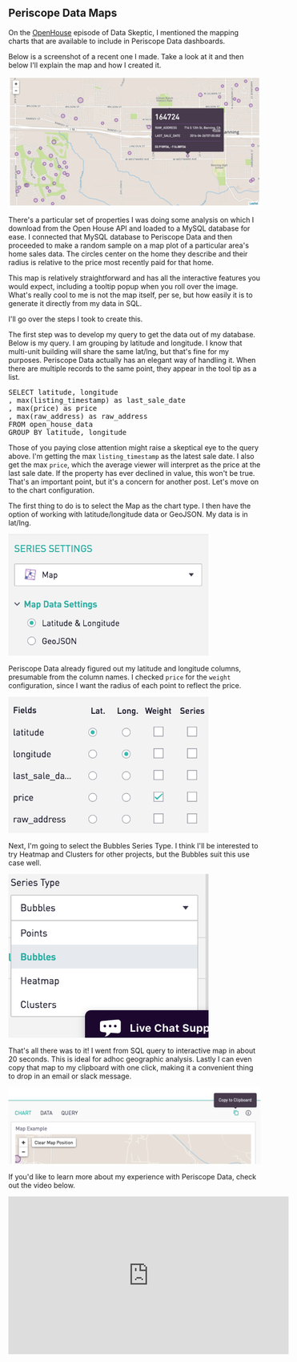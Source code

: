 ## Periscope Data Maps

On the [OpenHouse](https://dataskeptic.com/episodes/2017/openhouse) episode of Data Skeptic, I mentioned the mapping charts that are available to include in  Periscope Data dashboards.

Below is a screenshot of a recent one I made.  Take a look at it and then below I'll explain the map and how I created it.

<img src="src-periscope-data-maps/periscope-data-map.png" />

There's a particular set of properties I was doing some analysis on which I download from the Open House API and loaded to a MySQL database for ease.  I connected that MySQL database to Periscope Data and then proceeded to make a random sample on a map plot of a particular area's home sales data.  The circles center on the home they describe and their radius is relative to the price most recently paid for that home.

This map is relatively straightforward and has all the interactive features you would expect, including a tooltip popup when you roll over the image.  What's really cool to me is not the map itself, per se, but how easily it is to generate it directly from my data in SQL.

I'll go over the steps I took to create this.

The first step was to develop my query to get the data out of my database.  Below is my query.  I am grouping by latitude and longitude.  I know that multi-unit building will share the same lat/lng, but that's fine for my purposes.  Periscope Data actually has an elegant way of handling it.  When there are multiple records to the same point, they appear in the tool tip as a list.

<pre>
SELECT latitude, longitude
, max(listing_timestamp) as last_sale_date
, max(price) as price
, max(raw_address) as raw_address
FROM open_house_data
GROUP BY latitude, longitude
</pre>

Those of you paying close attention might raise a skeptical eye to the query above.  I'm getting the max `listing_timestamp` as the latest sale date.  I also get the max `price`, which the average viewer will interpret as the price at the last sale date.  If the property has ever declined in value, this won't be true.  That's an important point, but it's a concern for another post.  Let's move on to the chart configuration.

The first thing to do is to select the Map as the chart type.  I then have the option of working with latitude/longitude data or GeoJSON.  My data is in lat/lng.

<img src="src-periscope-data-maps/ss1.png" width="400" />

Periscope Data already figured out my latitude and longitude columns, presumable from the column names.  I checked `price` for the `weight` configuration, since I want the radius of each point to reflect the price.

<img src="src-periscope-data-maps/ss2.png" width="400" />

Next, I'm going to select the Bubbles Series Type.  I think I'll be interested to try Heatmap and Clusters for other projects, but the Bubbles suit this use case well.

<img src="src-periscope-data-maps/ss3.png" width="400" />

That's all there was to it!  I went from SQL query to interactive map in about 20 seconds.  This is ideal for adhoc geographic analysis.  Lastly I can even copy that map to my clipboard with one click, making it a convenient thing to drop in an email or slack message.

<img src="src-periscope-data-maps/ss4.png" width="800" />

If you'd like to learn more about my experience with Periscope Data, check out the video below.

<center><iframe width="560" height="315" src="https://www.youtube.com/embed/aglpJrMp0M4" frameborder="0" allowfullscreen></iframe></center>

<br/><br/><br/>